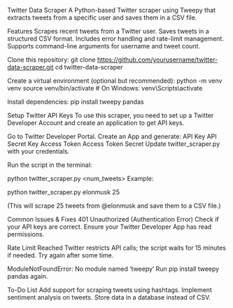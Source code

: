Twitter Data Scraper
A Python-based Twitter scraper using Tweepy that extracts tweets from a specific user and saves them in a CSV file.

Features
Scrapes recent tweets from a Twitter user.
Saves tweets in a structured CSV format.
Includes error handling and rate-limit management.
Supports command-line arguments for username and tweet count.

Clone this repository:
git clone https://github.com/yourusername/twitter-data-scraper.git
cd twitter-data-scraper

Create a virtual environment (optional but recommended):
python -m venv venv
source venv/bin/activate  # On Windows: venv\Scripts\activate

Install dependencies:
pip install tweepy pandas

Setup Twitter API Keys
To use this scraper, you need to set up a Twitter Developer Account and create an application to get API keys.

Go to Twitter Developer Portal.
Create an App and generate:
API Key
API Secret Key
Access Token
Access Token Secret
Update twitter_scraper.py with your credentials.

Run the script in the terminal:

python twitter_scraper.py <username> <num_tweets>
Example:

python twitter_scraper.py elonmusk 25

(This will scrape 25 tweets from @elonmusk and save them to a CSV file.)

Common Issues & Fixes
401 Unauthorized (Authentication Error)
  Check if your API keys are correct.
  Ensure your Twitter Developer App has read permissions.
  
Rate Limit Reached
  Twitter restricts API calls; the script waits for 15 minutes if needed.
  Try again after some time.
  
ModuleNotFoundError: No module named ‘tweepy’
  Run pip install tweepy pandas again.
  
To-Do List
   Add support for scraping tweets using hashtags.
   Implement sentiment analysis on tweets.
   Store data in a database instead of CSV.
